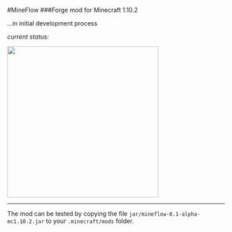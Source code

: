 #MineFlow
###Forge mod for Minecraft 1.10.2

...in initial development process

*current status:*  

<img src="https://raw.githubusercontent.com/natanaeljr/gh-assets/master/MineFlow/status1.png" width="350">

---

The mod can be tested by copying the file `jar/mineflow-0.1-alpha-mc1.10.2.jar` to your `.minecraft/mods` folder.
